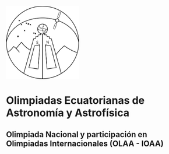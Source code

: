 <img src="./images/nwlg.png" alt="OEAA logo" width="200"/>

# Olimpiadas Ecuatorianas de Astronomía y Astrofísica

## Olimpiada Nacional y participación en Olimpiadas Internacionales (OLAA - IOAA)
